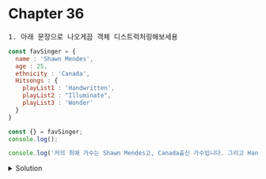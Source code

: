 # Chapter 36


<pre>1. 아래 문장으로 나오게끔 객체 디스트럭처링해보세용</pre>

```js
const favSinger = {
  name : 'Shawn Mendes',
  age : 25,
  ethnicity : 'Canada',
  Hitsongs : {
    playList1 : 'Handwritten',
    playList2 : "Illuminate",
    playList3 : 'Wonder'
  }
}

const {} = favSinger;
console.log();

console.log('저의 최애 가수는 Shawn Mendes고, Canada출신 가수입니다. 그리고 Handwritten이라는 앨범으로 인지도가 엄청오르게 됩니다.')
```
<details>
  <summary>Solution</summary>

  ```js
  // 중첩 객체를 디스트럭쳐링하려면 부모 키값 : { 원하는 중첩객체 value의 키값 }
  const {name, nationality, Hitsongs :{playList1}} = favSinger;
  
  console.log(`저의 최애 가수는 ${name}고, ${nationality}출신 가수입니다. 그리고 ${playList1}이라는 앨범으로 인지도가 엄청오르게 됩니다.`);
  ```
</details>

<br>